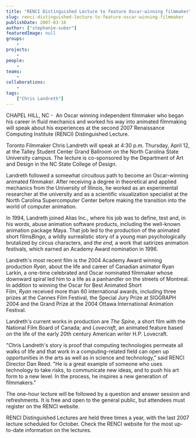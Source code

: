 ```yaml
---
title: "RENCI Distinguished Lecture to feature Oscar-winning filmmaker"
slug: renci-distinguished-lecture-to-feature-oscar-winning-filmmaker
publishDate: 2007-03-16
author: ["stephanie-suber"]
featuredImage: null
groups:
    - 
projects:
    - 
people:
    - 
teams: 
    - 
collaborations:
    - 
tags:
    ["Chris Landreth"]
---
```

CHAPEL HILL, NC -  An Oscar winning independent filmmaker who began his career in fluid mechanics and worked his way into animated filmmaking will speak about his experiences at the second 2007 Renaissance Computing Institute (RENCI) Distinguished Lecture.



Toronto Filmmaker Chris Landreth will speak at 4:30 p.m. Thursday, April 12, at the Talley Student Center Grand Ballroom on the North Carolina State University campus. The lecture is co-sponsored by the Department of Art and Design in the NC State College of Design.

Landreth followed a somewhat circuitous path to become an Oscar-winning animated filmmaker. After receiving a degree in theoretical and applied mechanics from the University of Illinois, he worked as an experimental researcher at the university and as a scientific visualization specialist at the North Carolina Supercomputer Center before making the transition into the world of computer animation.

In 1994, Landreth joined Alias Inc., where his job was to define, test and, in his words, abuse animation software products, including the well-known animation package Maya. That job led to the production of the animated short films<em>Bingo, </em>a wildly surrealistic story of a young man psychologically brutalized by circus characters, and <em>the end, </em>a work that satirizes animation festivals, which earned an Academy Award nomination in 1996<em>.</em>

Landreth's most recent film is the 2004 Academy Award winning production <em>Ryan</em>, about the life and career of Canadian animator Ryan Larkin, a one-time celebrated and Oscar nominated filmmaker whose downward spiral led him to a life as a panhandler on the streets of Montreal. In addition to winning the Oscar for Best Animated Short Film, <em>Ryan </em>received more than 60 international awards, including three prizes at the Cannes Film Festival, the Special Jury Prize at SIGGRAPH 2004 and the Grand Prize at the 2004 Ottawa International Animation Festival.

Landreth's current works in production are <em>The Spine</em>, a short film with the National Film Board of Canada; and <em>Lovecraft</em>, an animated feature based on the life of the early 20th century American writer H.P. Lovecraft.

"Chris Landreth's story is proof that computing technologies permeate all walks of life and that work in a computing-related field can open up opportunities in the arts as well as in science and technology," said RENCI Director Dan Reed. "He is a great example of someone who uses technology to take risks, to communicate new ideas, and to push his art form to a new level. In the process, he inspires a new generation of filmmakers."

The one-hour lecture will be followed by a question and answer session and refreshments. It is free and open to the general public, but attendees must register on the RENCI website.

RENCI Distinguished Lectures are held three times a year, with the last 2007 lecture scheduled for October. Check the RENCI website for the most up-to-date information on the lectures.
